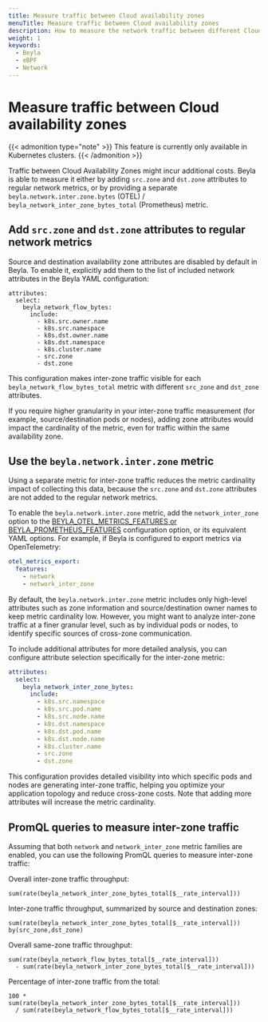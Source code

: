 ```yaml
---
title: Measure traffic between Cloud availability zones
menuTitle: Measure traffic between Cloud availability zones
description: How to measure the network traffic between different Cloud availability zones
weight: 1
keywords:
  - Beyla
  - eBPF
  - Network
---
```


# Measure traffic between Cloud availability zones

{{< admonition type="note" >}}
This feature is currently only available in Kubernetes clusters.
{{< /admonition >}}

Traffic between Cloud Availability Zones might incur additional costs. Beyla is able to measure it either by
adding `src.zone` and `dst.zone` attributes to regular network metrics,
or by providing a separate `beyla.network.inter.zone.bytes` (OTEL) / `beyla_network_inter_zone_bytes_total` (Prometheus)
metric.

## Add `src.zone` and `dst.zone` attributes to regular network metrics

Source and destination availability zone attributes are disabled by default in Beyla. To enable it, explicitly add them to the list of
included network attributes in the Beyla YAML configuration:

```
attributes:
  select:
    beyla_network_flow_bytes:
      include:
        - k8s.src.owner.name
        - k8s.src.namespace
        - k8s.dst.owner.name
        - k8s.dst.namespace
        - k8s.cluster.name
        - src.zone
        - dst.zone
```

This configuration makes inter-zone traffic visible for each `beyla_network_flow_bytes_total` metric
with different `src_zone` and `dst_zone` attributes.

If you require higher granularity in your inter-zone traffic measurement (for example, source/destination pods or nodes),
adding zone attributes would impact the cardinality of the metric, even for traffic within the same availability zone.

## Use the `beyla.network.inter.zone` metric

Using a separate metric for inter-zone traffic reduces the metric cardinality impact of collecting this data,
because the `src.zone` and `dst.zone` attributes are not added to the regular network metrics.

To enable the `beyla.network.inter.zone` metric, add the `network_inter_zone` option to the
[BEYLA_OTEL_METRICS_FEATURES or BEYLA_PROMETHEUS_FEATURES](../../configure/export-data/) configuration option,
or its equivalent YAML options. For example, if Beyla is configured to export metrics via OpenTelemetry:

```yaml
otel_metrics_export:
  features:
    - network
    - network_inter_zone
```

By default, the `beyla.network.inter.zone` metric includes only high-level attributes such as zone information and 
source/destination owner names to keep metric cardinality low. However, you might want to analyze inter-zone traffic 
at a finer granular level, such as by individual pods or nodes, to identify specific sources of cross-zone communication. 

To include additional attributes for more detailed analysis, you can configure attribute selection specifically 
for the inter-zone metric:

```yaml
attributes:
  select:
    beyla_network_inter_zone_bytes:
      include:
        - k8s.src.namespace
        - k8s.src.pod.name
        - k8s.src.node.name
        - k8s.dst.namespace
        - k8s.dst.pod.name
        - k8s.dst.node.name
        - k8s.cluster.name
        - src.zone
        - dst.zone
```

This configuration provides detailed visibility into which specific pods and nodes are generating inter-zone traffic,
helping you optimize your application topology and reduce cross-zone costs. Note that adding more attributes will
increase the metric cardinality.


## PromQL queries to measure inter-zone traffic

Assuming that both `network` and `network_inter_zone` metric families are enabled, you can use the following PromQL queries
to measure inter-zone traffic:

Overall inter-zone traffic throughput:

```
sum(rate(beyla_network_inter_zone_bytes_total[$__rate_interval]))
```

Inter-zone traffic throughput, summarized by source and destination zones:
```
sum(rate(beyla_network_inter_zone_bytes_total[$__rate_interval])) by(src_zone,dst_zone)
```

Overall same-zone traffic throughput:

```
sum(rate(beyla_network_flow_bytes_total[$__rate_interval]))
  - sum(rate(beyla_network_inter_zone_bytes_total[$__rate_interval]))
```

Percentage of inter-zone traffic from the total:

```
100 * sum(rate(beyla_network_inter_zone_bytes_total[$__rate_interval]))
  / sum(rate(beyla_network_flow_bytes_total[$__rate_interval]))
```


